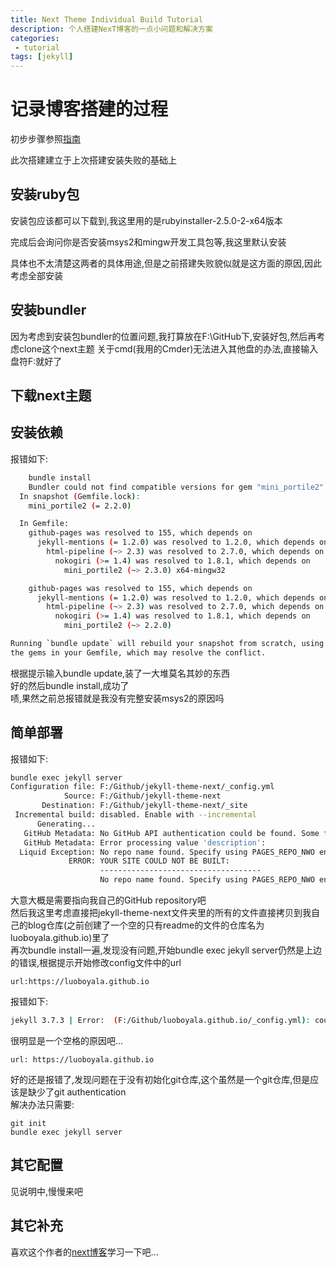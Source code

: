 ```yaml
---
title: Next Theme Individual Build Tutorial
description: 个人搭建NexT博客的一点小问题和解决方案
categories:
 - tutorial
tags: [jekyll]
---
```

# 记录博客搭建的过程

初步步骤参照[指南](http://theme-next.simpleyyt.com/getting-started.html)

此次搭建建立于上次搭建安装失败的基础上

## 安装ruby包

安装包应该都可以下载到,我这里用的是rubyinstaller-2.5.0-2-x64版本

完成后会询问你是否安装msys2和mingw开发工具包等,我这里默认安装

具体也不太清楚这两者的具体用途,但是之前搭建失败貌似就是这方面的原因,因此考虑全部安装

## 安装bundler

因为考虑到安装包bundler的位置问题,我打算放在F:\GitHub下,安装好包,然后再考虑clone这个next主题
关于cmd(我用的Cmder)无法进入其他盘的办法,直接输入盘符F:就好了

## 下载next主题

## 安装依赖

报错如下:

```sh
    bundle install 
    Bundler could not find compatible versions for gem "mini_portile2":
  In snapshot (Gemfile.lock):
    mini_portile2 (= 2.2.0)

  In Gemfile:
    github-pages was resolved to 155, which depends on
      jekyll-mentions (= 1.2.0) was resolved to 1.2.0, which depends on
        html-pipeline (~> 2.3) was resolved to 2.7.0, which depends on
          nokogiri (>= 1.4) was resolved to 1.8.1, which depends on
            mini_portile2 (~> 2.3.0) x64-mingw32

    github-pages was resolved to 155, which depends on
      jekyll-mentions (= 1.2.0) was resolved to 1.2.0, which depends on
        html-pipeline (~> 2.3) was resolved to 2.7.0, which depends on
          nokogiri (>= 1.4) was resolved to 1.8.1, which depends on
            mini_portile2 (~> 2.2.0)

Running `bundle update` will rebuild your snapshot from scratch, using only
the gems in your Gemfile, which may resolve the conflict.
```

根据提示输入bundle update,装了一大堆莫名其妙的东西  
好的然后bundle install,成功了  
啧,果然之前总报错就是我没有完整安装msys2的原因吗  

## 简单部署

报错如下:

```sh
bundle exec jekyll server
Configuration file: F:/Github/jekyll-theme-next/_config.yml
            Source: F:/Github/jekyll-theme-next
       Destination: F:/Github/jekyll-theme-next/_site
 Incremental build: disabled. Enable with --incremental
      Generating...
   GitHub Metadata: No GitHub API authentication could be found. Some fields may be missing or have incorrect data.
   GitHub Metadata: Error processing value 'description':
  Liquid Exception: No repo name found. Specify using PAGES_REPO_NWO environment variables, 'repository' in your configuration, or set up an 'origin' git remote pointing to your github.com repository. in /_layouts/post.html
             ERROR: YOUR SITE COULD NOT BE BUILT:
                    ------------------------------------
                    No repo name found. Specify using PAGES_REPO_NWO environment variables, 'repository' in your configuration, or set up an 'origin' git remote pointing to your github.com repository.
```

大意大概是需要指向我自己的GitHub repository吧  
然后我这里考虑直接把jekyll-theme-next文件夹里的所有的文件直接拷贝到我自己的blog仓库(之前创建了一个空的只有readme的文件的仓库名为luoboyala.github.io)里了  
再次bundle install一遍,发现没有问题,开始bundle exec jekyll server仍然是上边的错误,根据提示开始修改config文件中的url  

```config
url:https://luoboyala.github.io
```

报错如下:

```sh
jekyll 3.7.3 | Error:  (F:/Github/luoboyala.github.io/_config.yml): could not find expected ':' while scanning a simple key at line 17 column 1
```

很明显是一个空格的原因吧...  

```config
url: https://luoboyala.github.io
```

好的还是报错了,发现问题在于没有初始化git仓库,这个虽然是一个git仓库,但是应该是缺少了git authentication  
解决办法只需要:

```git
git init
bundle exec jekyll server
```

## 其它配置

见说明中,慢慢来吧  

## 其它补充

喜欢这个作者的[next博客](https://notes.wanghao.work/)学习一下吧...  